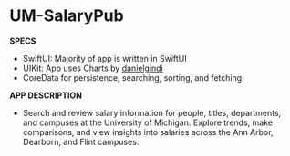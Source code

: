 # UM-SalaryPub
<b>SPECS</b>
<ul>
<li>SwiftUI: Majority of app is written in SwiftUI</li>
<li>UIKit: App uses Charts by <a href="https://github.com/danielgindi/Charts#readme">danielgindi</a></li>
<li>CoreData for persistence, searching, sorting, and fetching 
</ul>
<b>APP DESCRIPTION</b>
<ul>
<li>Search and review salary information for people, titles, departments, and campuses at the University of Michigan. Explore trends, make comparisons, and view insights into salaries across the Ann Arbor, Dearborn, and Flint campuses. </li>
</ul>
  

